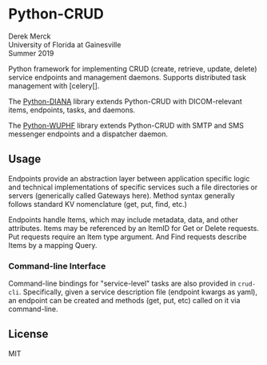 # Python-CRUD

Derek Merck  
University of Florida at Gainesville  
Summer 2019  

Python framework for implementing CRUD (create, retrieve, update, delete) service endpoints and management daemons.  Supports distributed task management with [celery[].

[celery]: http://www.celeryproject.org

The [Python-DIANA][] library extends Python-CRUD with DICOM-relevant items, endpoints, tasks, and daemons.

[python-diana]: http://github.com/derekmerck/diana2

The [Python-WUPHF][] library extends Python-CRUD with SMTP and SMS messenger endpoints and a dispatcher daemon.

[python-wuphf]: http://github.com/derekmerck/wuphf

## Usage

Endpoints provide an abstraction layer between application specific logic and technical implementations of specific services such a file directories or servers (generically called Gateways here).  Method syntax generally follows standard KV nomenclature (get, put, find, etc.)

Endpoints handle Items, which may include metadata, data, and other attributes.  Items may be referenced by an ItemID for Get or Delete requests.  Put requests require an Item type argument.  And Find requests describe Items by a mapping Query.

### Command-line Interface

Command-line bindings for "service-level" tasks are also provided in `crud-cli`.  Specifically, given a service description file (endpoint kwargs as yaml), an endpoint can be created and methods (get, put, etc) called on it via command-line.

## License

MIT
